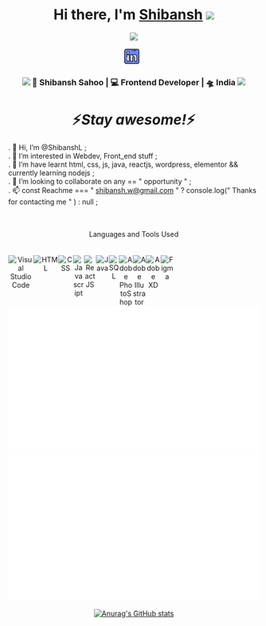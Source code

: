 <!-- 
<div align="center">[![Typing SVG](https://readme-typing-svg.herokuapp.com/?lines=Shibansh+Sahoo;Trying+to+change+the+world;One+language+at+a+time)](https://git.io/typing-svg)</div> -->




<div align="center"> <h1>Hi there, I'm <a href="https://hemant.codes">Shibansh</a> <img src="https://media.giphy.com/media/hvRJCLFzcasrR4ia7z/giphy.gif" width="25px"> </h1> <img src="https://pronoun.cyou/x/y?subject=He&object=Him&height=20"> </div> <p align='center'> <a href="https://www.linkedin.com/in/shibansh-sahoo-a436061a3/"><img height="30" src="https://raw.githubusercontent.com/8bithemant/8bithemant/master/linkedin.png?raw=true"></a>&nbsp;&nbsp; 

<!-- <div align="center">[![Typing SVG](https://readme-typing-svg.herokuapp.com/?lines=Shibansh+Sahoo;Trying+to+change+the+world;One+language+at+a+time)](https://git.io/typing-svg)  -->
 
<div align="center">
<h3><img src="https://media.giphy.com/media/WUlplcMpOCEmTGBtBW/giphy.gif" width="30"> 🙎 Shibansh Sahoo | 💻 Frontend Developer | 🛸 India <img src="https://media.giphy.com/media/WUlplcMpOCEmTGBtBW/giphy.gif" width="30"></h3> </div>

<h1 align='center'>⚡️<i>Stay awesome!</i>⚡️</h1>




. 👋 Hi, I’m @ShibanshL ;<br>
. 👀 I’m interested in Webdev, Front_end stuff ;<br>
. 🌱 I’m have learnt html, css, js, java, reactjs, wordpress, elementor && currently learning nodejs ;<br>
. 💞️ I’m looking to collaborate on any == " opportunity " ;<br>
. 📫 const Reachme === " shibansh.w@gmail.com " ? console.log(" Thanks for contacting me " ) : null ; <br>
<br><br>


<div align="center">

Languages and Tools Used
<br>
<br>
<br>
<img align="left" alt="Visual Studio Code" width="50px " src="https://hoing.io/storage/2020/10/vscode-logo-2.png">
<img align="left" alt="HTML" width="50px" src="https://clipground.com/images/html-logo-png-3.png">
<img align="left" alt="CSS" width="30px" src="https://www.logolynx.com/images/logolynx/8f/8fb97dec724d750d2085173816712ffc.png">
<img align="left" alt="Javascript" width="22px" src="https://cdn.freelogovectors.net/wp-content/uploads/2020/11/javascript_logo.png">
<img align="left" alt="React JS" width="24px" src="https://ugross.gallerycdn.vsassets.io/extensions/ugross/vscode-react-snippets/1.3.0/1519481679046/Microsoft.VisualStudio.Services.Icons.Default">
<img align="left" alt="Java" width="26px" src="https://tinycode.hk/wp-content/uploads/2015/01/java-logo-png-300x300.png">
<img align="left" alt="SQL" width="20px" src="https://www.freeiconspng.com/uploads/sql-server-icon-png-29.png">
<img align="left" alt="Adobe PhotoShop" width="28px" src="https://logodownload.org/wp-content/uploads/2019/10/photoshop-logo-0.png">
<img align="left" alt="Adobe Illustrator" width="26px" src="https://images.vexels.com/media/users/3/162832/isolated/preview/b3a22210d5eef77d76bbaeca8dbcd1c6-adobe-ilustrador-ai-colorido---cone-by-vexels.png">
<img align="left" alt="Adobe XD" width="30px" src="https://cdn.freebiesupply.com/logos/thumbs/2x/adobe-xd-logo.png">
<img align="left" alt="Figma" width="26px" src="https://2.bp.blogspot.com/-KVFNcyNJpmc/XIe-Sqa674I/AAAAAAAAIuk/VRK5WWydfD4yjMq_AkU6B2h3WAROEvOMgCK4BGAYYCw/s1600/logo%2Bfigma%2Bicon.png" >


<br><br>

![](https://github.com/ShibanshL/My-Stats/blob/master/generated/languages.svg)
![](https://github.com/ShibanshL/My-Stats/blob/master/generated/overview.svg)



[![Anurag's GitHub stats](https://github-readme-stats.vercel.app/api?username=ShibanshL)](https://github.com/anuraghazra/github-readme-stats)


<!-- ![](https://github.com/ShibanshL/My_stats/blob/master/generated/overview.svg) ![](https://github.com/ShibanshL/My_stats/blob/master/generated/languages.svg)
 -->

